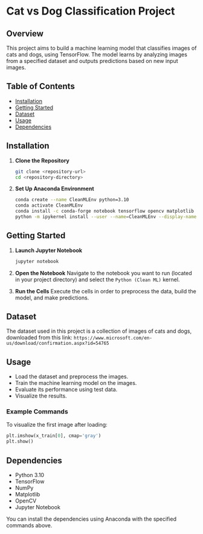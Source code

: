 # Cat vs Dog Classification Project

## Overview
This project aims to build a machine learning model that classifies images of cats and dogs, using TensorFlow. The model learns by analyzing images from a specified dataset and outputs predictions based on new input images.

## Table of Contents
- [Installation](#installation)
- [Getting Started](#getting-started)
- [Dataset](#dataset)
- [Usage](#usage)
- [Dependencies](#dependencies)

## Installation

1. **Clone the Repository**
   ```bash
   git clone <repository-url>
   cd <repository-directory>
   ```

2. **Set Up Anaconda Environment**
   ```bash
   conda create --name CleanMLEnv python=3.10
   conda activate CleanMLEnv
   conda install -c conda-forge notebook tensorflow opencv matplotlib
   python -m ipykernel install --user --name=CleanMLEnv --display-name="Python (Clean ML)"
   ```

## Getting Started

1. **Launch Jupyter Notebook**
   ```bash
   jupyter notebook
   ```

2. **Open the Notebook**
   Navigate to the notebook you want to run (located in your project directory) and select the `Python (Clean ML)` kernel.

3. **Run the Cells**
   Execute the cells in order to preprocess the data, build the model, and make predictions.

## Dataset

The dataset used in this project is a collection of images of cats and dogs, downloaded from this link: `https://www.microsoft.com/en-us/download/confirmation.aspx?id=54765`

## Usage

- Load the dataset and preprocess the images.
- Train the machine learning model on the images.
- Evaluate its performance using test data.
- Visualize the results.

### Example Commands
To visualize the first image after loading:
```python
plt.imshow(x_train[0], cmap='gray')
plt.show()
```

## Dependencies

- Python 3.10
- TensorFlow
- NumPy
- Matplotlib
- OpenCV
- Jupyter Notebook

You can install the dependencies using Anaconda with the specified commands above.
